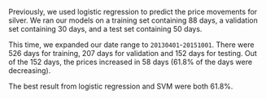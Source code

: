 
Previously, we used logistic regression to predict the price movements for silver. We ran our models on a training set containing 88 days, a validation set containing 30 days, and a test set containing 50 days.

This time, we expanded our date range to `20130401`-`20151001`. There were 526 days for training, 207 days for validation and 152 days for testing. Out of the 152 days, the prices increased in 58 days (61.8% of the days were decreasing).

The best result from logistic regression and SVM were both 61.8%.
